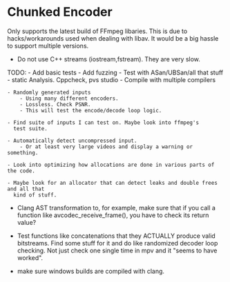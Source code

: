 # Chunked Encoder

Only supports the latest build of FFmpeg libaries.
This is due to hacks/workarounds used when dealing with
libav. It would be a big hassle to support multiple versions.

- Do not use C++ streams (iostream,fstream). They are very slow.

TODO:
    - Add basic tests
    - Add fuzzing
    - Test with ASan/UBSan/all that stuff
    - static Analysis. Cppcheck, pvs studio
    - Compile with multiple compilers

    - Randomly generated inputs
        - Using many different encoders.
        - Lossless. Check PSNR.
        - This will test the encode/decode loop logic.

    - Find suite of inputs I can test on. Maybe look into ffmpeg's
      test suite.

    - Automatically detect uncompressed input.
        - Or at least very large videos and display a warning or something.

    - Look into optimizing how allocations are done in various parts of the code.

    - Maybe look for an allocator that can detect leaks and double frees and all that
      kind of stuff.

  - Clang AST transformation to, for example, make sure that if you call a function
    like avcodec_receive_frame(), you have to check its return value?

  - Test functions like concatenations that they ACTUALLY produce valid bitstreams.
    Find some stuff for it and do like randomized decoder loop checking. Not just
    check one single time in mpv and it "seems to have worked".

  - make sure windows builds are compiled with clang.
